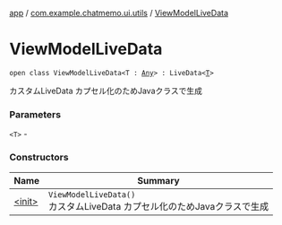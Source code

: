 [app](../../index.md) / [com.example.chatmemo.ui.utils](../index.md) / [ViewModelLiveData](./index.md)

# ViewModelLiveData

`open class ViewModelLiveData<T : `[`Any`](https://kotlinlang.org/api/latest/jvm/stdlib/kotlin/-any/index.html)`> : LiveData<`[`T`](index.md#T)`>`

カスタムLiveData カプセル化のためJavaクラスで生成

### Parameters

`<T>` -

### Constructors

| Name | Summary |
|---|---|
| [&lt;init&gt;](-init-.md) | `ViewModelLiveData()`<br>カスタムLiveData カプセル化のためJavaクラスで生成 |
